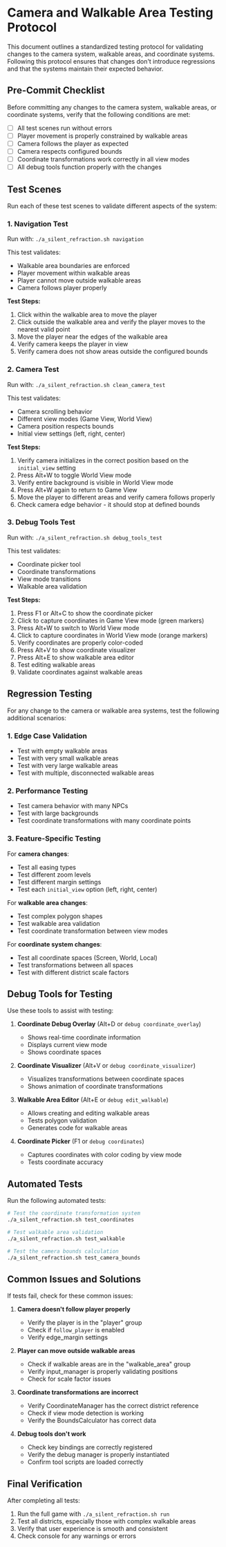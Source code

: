 # Camera and Walkable Area Testing Protocol

This document outlines a standardized testing protocol for validating changes to the camera system, walkable areas, and coordinate systems. Following this protocol ensures that changes don't introduce regressions and that the systems maintain their expected behavior.

## Pre-Commit Checklist

Before committing any changes to the camera system, walkable areas, or coordinate systems, verify that the following conditions are met:

- [ ] All test scenes run without errors
- [ ] Player movement is properly constrained by walkable areas
- [ ] Camera follows the player as expected
- [ ] Camera respects configured bounds
- [ ] Coordinate transformations work correctly in all view modes
- [ ] All debug tools function properly with the changes

## Test Scenes

Run each of these test scenes to validate different aspects of the system:

### 1. Navigation Test

Run with: `./a_silent_refraction.sh navigation`

This test validates:
- Walkable area boundaries are enforced
- Player movement within walkable areas
- Player cannot move outside walkable areas
- Camera follows player properly

**Test Steps:**
1. Click within the walkable area to move the player
2. Click outside the walkable area and verify the player moves to the nearest valid point
3. Move the player near the edges of the walkable area
4. Verify camera keeps the player in view
5. Verify camera does not show areas outside the configured bounds

### 2. Camera Test

Run with: `./a_silent_refraction.sh clean_camera_test`

This test validates:
- Camera scrolling behavior
- Different view modes (Game View, World View)
- Camera position respects bounds
- Initial view settings (left, right, center)

**Test Steps:**
1. Verify camera initializes in the correct position based on the `initial_view` setting
2. Press Alt+W to toggle World View mode
3. Verify entire background is visible in World View mode
4. Press Alt+W again to return to Game View
5. Move the player to different areas and verify camera follows properly
6. Check camera edge behavior - it should stop at defined bounds

### 3. Debug Tools Test

Run with: `./a_silent_refraction.sh debug_tools_test`

This test validates:
- Coordinate picker tool
- Coordinate transformations
- View mode transitions
- Walkable area validation

**Test Steps:**
1. Press F1 or Alt+C to show the coordinate picker
2. Click to capture coordinates in Game View mode (green markers)
3. Press Alt+W to switch to World View mode
4. Click to capture coordinates in World View mode (orange markers)
5. Verify coordinates are properly color-coded
6. Press Alt+V to show coordinate visualizer
7. Press Alt+E to show walkable area editor
8. Test editing walkable areas
9. Validate coordinates against walkable areas

## Regression Testing

For any change to the camera or walkable area systems, test the following additional scenarios:

### 1. Edge Case Validation

- Test with empty walkable areas
- Test with very small walkable areas
- Test with very large walkable areas
- Test with multiple, disconnected walkable areas

### 2. Performance Testing

- Test camera behavior with many NPCs
- Test with large backgrounds
- Test coordinate transformations with many coordinate points

### 3. Feature-Specific Testing

For **camera changes**:
- Test all easing types
- Test different zoom levels
- Test different margin settings
- Test each `initial_view` option (left, right, center)

For **walkable area changes**:
- Test complex polygon shapes
- Test walkable area validation
- Test coordinate transformation between view modes

For **coordinate system changes**:
- Test all coordinate spaces (Screen, World, Local)
- Test transformations between all spaces
- Test with different district scale factors

## Debug Tools for Testing

Use these tools to assist with testing:

1. **Coordinate Debug Overlay** (Alt+D or `debug coordinate_overlay`)
   - Shows real-time coordinate information
   - Displays current view mode
   - Shows coordinate spaces

2. **Coordinate Visualizer** (Alt+V or `debug coordinate_visualizer`)
   - Visualizes transformations between coordinate spaces
   - Shows animation of coordinate transformations

3. **Walkable Area Editor** (Alt+E or `debug edit_walkable`)
   - Allows creating and editing walkable areas
   - Tests polygon validation
   - Generates code for walkable areas

4. **Coordinate Picker** (F1 or `debug coordinates`)
   - Captures coordinates with color coding by view mode
   - Tests coordinate accuracy

## Automated Tests

Run the following automated tests:

```bash
# Test the coordinate transformation system
./a_silent_refraction.sh test_coordinates

# Test walkable area validation
./a_silent_refraction.sh test_walkable

# Test the camera bounds calculation
./a_silent_refraction.sh test_camera_bounds
```

## Common Issues and Solutions

If tests fail, check for these common issues:

1. **Camera doesn't follow player properly**
   - Verify the player is in the "player" group
   - Check if `follow_player` is enabled
   - Verify edge_margin settings

2. **Player can move outside walkable areas**
   - Check if walkable areas are in the "walkable_area" group
   - Verify input_manager is properly validating positions
   - Check for scale factor issues

3. **Coordinate transformations are incorrect**
   - Verify CoordinateManager has the correct district reference
   - Check if view mode detection is working
   - Verify the BoundsCalculator has correct data

4. **Debug tools don't work**
   - Check key bindings are correctly registered
   - Verify the debug manager is properly instantiated
   - Confirm tool scripts are loaded correctly

## Final Verification

After completing all tests:

1. Run the full game with `./a_silent_refraction.sh run`
2. Test all districts, especially those with complex walkable areas
3. Verify that user experience is smooth and consistent
4. Check console for any warnings or errors